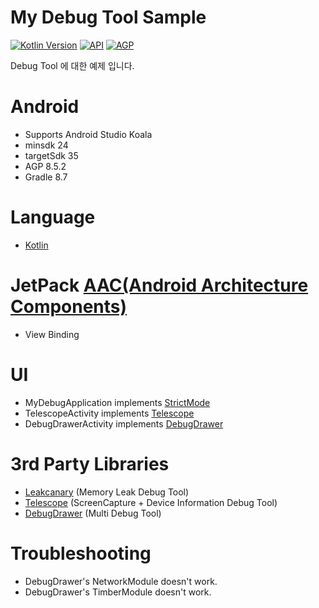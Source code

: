 <h1>My Debug Tool Sample</h1>

<p>
  <a href="https://kotlinlang.org"><img alt="Kotlin Version" src="https://img.shields.io/badge/Kotlin-1.9.24-blueviolet.svg?style=flat"/></a>
  <a href="https://android-arsenal.com/api?level=24"><img alt="API" src="https://img.shields.io/badge/API-24%2B-brightgreen.svg?style=flat"/></a>
  <a href="https://developer.android.com/studio/releases/gradle-plugin"><img alt="AGP" src="https://img.shields.io/badge/AGP-8.5.2-blue?style=flat"/></a>
</p>

Debug Tool 에 대한 예제 입니다.

# Android

- Supports Android Studio Koala
- minsdk 24
- targetSdk 35
- AGP 8.5.2
- Gradle 8.7

# Language

- [Kotlin](https://kotlinlang.org)

# JetPack [AAC(Android Architecture Components)](https://blog.naver.com/dev2jb/223230422126)

- View Binding

# UI

- MyDebugApplication
  implements [StrictMode](https://developer.android.com/reference/android/os/StrictMode)
- TelescopeActivity implements [Telescope](https://github.com/mattprecious/telescope)
- DebugDrawerActivity implements [DebugDrawer](https://github.com/palaima/DebugDrawer)

# 3rd Party Libraries

- [Leakcanary](https://square.github.io/leakcanary) (Memory Leak Debug Tool)
- [Telescope](https://github.com/mattprecious/telescope) (ScreenCapture + Device Information Debug
  Tool)
- [DebugDrawer](https://github.com/palaima/DebugDrawer) (Multi Debug Tool)

# Troubleshooting

- DebugDrawer's NetworkModule doesn't work.
- DebugDrawer's TimberModule doesn't work.
